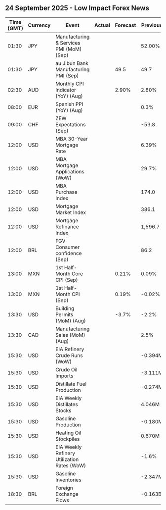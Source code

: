 ## 24 September 2025 - Low Impact Forex News

| Time (GMT) | Currency | Event | Actual | Forecast | Previous |
|------|----------|-------|--------|----------|----------|
| 01:30 | JPY | Manufacturing & Services PMI (MoM) (Sep) |  |  | 52.00% |
| 01:30 | JPY | au Jibun Bank Manufacturing PMI (Sep) |  | 49.5 | 49.7 |
| 02:30 | AUD | Monthly CPI Indicator (YoY) (Aug) |  | 2.90% | 2.80% |
| 08:00 | EUR | Spanish PPI (YoY) (Aug) |  |  | 0.3% |
| 09:00 | CHF | ZEW Expectations (Sep) |  |  | -53.8 |
| 12:00 | USD | MBA 30-Year Mortgage Rate |  |  | 6.39% |
| 12:00 | USD | MBA Mortgage Applications (WoW) |  |  | 29.7% |
| 12:00 | USD | MBA Purchase Index |  |  | 174.0 |
| 12:00 | USD | Mortgage Market Index |  |  | 386.1 |
| 12:00 | USD | Mortgage Refinance Index |  |  | 1,596.7 |
| 12:00 | BRL | FGV Consumer confidence (Sep) |  |  | 86.2 |
| 13:00 | MXN | 1st Half-Month Core CPI (Sep) |  | 0.21% | 0.09% |
| 13:00 | MXN | 1st Half-Month CPI (Sep) |  | 0.19% | -0.02% |
| 13:30 | USD | Building Permits (MoM) (Aug) |  | -3.7% | -2.2% |
| 13:30 | CAD | Manufacturing Sales (MoM) (Aug) |  |  | 2.5% |
| 15:30 | USD | EIA Refinery Crude Runs (WoW) |  |  | -0.394M |
| 15:30 | USD | Crude Oil Imports |  |  | -3.111M |
| 15:30 | USD | Distillate Fuel Production |  |  | -0.274M |
| 15:30 | USD | EIA Weekly Distillates Stocks |  |  | 4.046M |
| 15:30 | USD | Gasoline Production |  |  | -0.180M |
| 15:30 | USD | Heating Oil Stockpiles |  |  | 0.670M |
| 15:30 | USD | EIA Weekly Refinery Utilization Rates (WoW) |  |  | -1.6% |
| 15:30 | USD | Gasoline Inventories |  |  | -2.347M |
| 18:30 | BRL | Foreign Exchange Flows |  |  | -0.163B |
